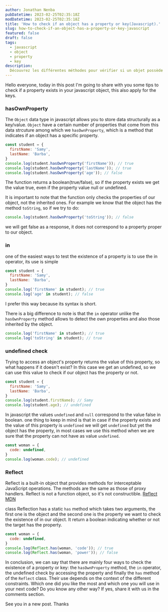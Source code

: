 ```yaml
---
author: Jonathan Nenba
pubDatetime: 2023-02-25T02:35:18Z
modDatetime: 2023-02-25T02:35:18Z
title: 'How to check if an object has a property or key(Javascript).'
slug: how-to-check-if-an-object-has-a-property-or-key-javascript
featured: false
draft: false
tags:
  - javascript
  - object
  - property
  - key
description:
  Découvrez les différentes méthodes pour vérifier si un objet possède une propriété ou une clé spécifique en JavaScript.
---
```


Hello everyone, today in this post I'm going to share with you some tips to check if a property exists in your javascript object, this also apply for the keys.

### hasOwnProperty

The `Object` data type in javascript allows you to store data structurally as a key/value.
`Object` have a certain number of properties that come from this data strcuture among which we `hasOwnProperty`, which is a method that indicates if an object has a specific property.

```javascript
const student = {
  firstName: 'Samy',
  lastName: 'Barba',
}
console.log(student.hasOwnProperty('firstName')); // true
console.log(student.hasOwnProperty('lastName')); // true
console.log(student.hasOwnProperty('age')); // false
```

The function returns a boolean(true/false), so if the property exists we get the value true, even if the property value null or undefined.

It is important to note that the function only checks the properties of our object, not the inherited ones. For example we know that the object has the method `toString`, so if we try to do:

```javascript
console.log(student.hasOwnProperty('toString')); // false
```

we will get false as a response, it does not correspond to a property proper to our object.

### in

one of the easiest ways to test the existence of a property is to use the in operator, its use is simple

```javascript
const student = {
  firstName: 'Samy',
  lastName: 'Barba',
}
console.log('firstName' in student); // true
console.log('age' in student); // false
```

I prefer this way because its syntax is short.

There is a big difference to note is that the `in` operator unlike the `hasOwnProperty` method allows to detect the own properties and also those inherited by the object.

```javascript
console.log('firstName' in student); // true
console.log('toString' in student); // true
```

### undefined check

Trying to access an object's property returns the value of this property, so what happens if it doesn't exist? In this case we get an undefined, so we can use this value to check if our object has the property or not.

```javascript
const student = {
  firstName: 'Samy',
  lastName: 'Barba',
}
console.log(student.firstName); // Samy
console.log(student.age); // undefined
```

In javascript the values `undefined` and `null` correspond to the value false in boolean.
one thing to keep in mind is that in case if the property exists and the value of this property is `undefined` we will get `undefined` but yet the object has the property, in most cases we use this method when we are sure that the property can not have as value `undefined`.

```javascript
const woman = {
  code: undefined,
}
console.log(woman.code); // undefined
```

### Reflect

Reflect is a built-in object that provides methods for interceptable JavaScript operations. The methods are the same as those of proxy handlers. Reflect is not a function object, so it's not constructible. [Reflect MDN](https://developer.mozilla.org/en-US/docs/Web/JavaScript/Reference/Global_Objects/Reflect)

class Reflection has a static `has` method which takes two arguments, the first one is the object and the second one is the property we want to check the existence of in our object. It return a boolean indicating whether or not the target has the property.

```javascript
const woman = {
  code: undefined,
}
console.log(Reflect.has(woman, 'code')); // true
console.log(Reflect.has(woman, 'power')); // false
```

In conclusion, we can say that there are mainly four ways to check the existence of a property or key: the `hasOwnProperty` method, the `in` operator, the undefined check by accessing the property and finally the `has` method of the `Reflect` class. Their use depends on the context of the different constraints. Which one did you like the most and which one you will use in your next code? Do you know any other way? If yes, share it with us in the comments section.

See you in a new post. Thanks
